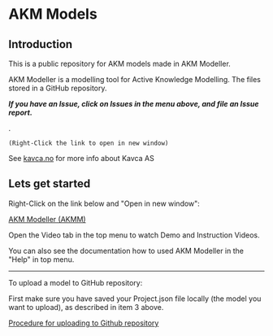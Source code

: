 # AKM Models

## Introduction

This is a public repository for AKM models made in AKM Modeller.

AKM Modeller is a modelling tool for Active Knowledge Modelling. The  files stored in a GitHub repository.

***If you have an Issue, click on Issues in the menu above, and file an Issue report.***

.

<code>(Right-Click the link to open in new window)</code>

See [kavca.no](https://kavca-homepage-blog.vercel.app/) for more info about Kavca AS



## Lets get started

Right-Click on the link below and "Open in new window":  

[AKM Modeller (AKMM)](https://akmmclient-beta.vercel.app/modelling) 


Open the Video tab in the top menu to watch Demo and Instruction Videos.

You can also see the documentation how to used AKM Modeller in the "Help" in top menu.

---

To upload a model to GitHub repository:

First make sure you have saved your Project.json file locally (the model you want to upload), as described in item 3 above.


[Procedure for uploading to Github repository](UploadModels.md)
